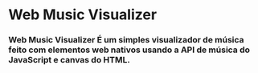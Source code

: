 ﻿# Web Music Visualizer

### Web Music Visualizer É um simples visualizador de música feito com elementos web nativos usando a API de música do JavaScript e canvas do HTML.
